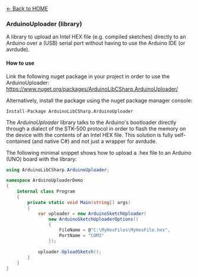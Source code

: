 [<- Back to HOME](../../../)

### ArduinoUploader (library) ###

A library to upload an Intel HEX file (e.g. compiled sketches) directly to an Arduino over a (USB) serial port without having to use the Arduino IDE (or avrdude).

#### How to use ####

Link the following nuget package in your project in order to use the ArduinoUploader: https://www.nuget.org/packages/ArduinoLibCSharp.ArduinoUploader/

Alternatively, install the package using the nuget package manager console:

```
Install-Package ArduinoLibCSharp.ArduinoUploader
```

The *ArduinoUploader* library talks to the Arduino's bootloader directly through a dialect of the STK-500 protocol in order to flash the memory on the device with the contents of an Intel HEX file. This solution is fully self-contained (and native C#) and not just a wrapper for avrdude.

The following minimal snippet shows how to upload a .hex file to an Arduino (UNO) board with the library:

```csharp
using ArduinoLibCSharp.ArduinoUploader;

namespace ArduinoUploaderDemo
{
    internal class Program
    {
        private static void Main(string[] args)
        {
            var uploader = new ArduinoSketchUploader(
                new ArduinoSketchUploaderOptions()
                {
                    FileName = @"C:\MyHexFiles\MyHexFile.hex",
                    PortName = "COM3"
                });

            uploader.UploadSketch();
        }
    }
}
```
